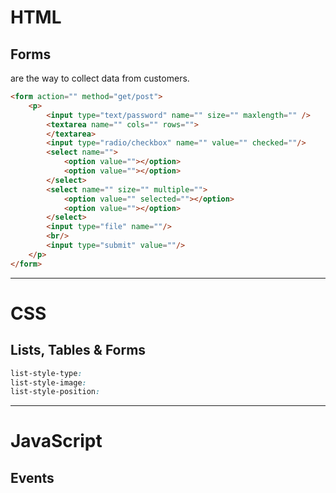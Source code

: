 # HTML
## Forms
are the way to collect data from customers.

``` HTML 
<form action="" method="get/post">
    <p>
        <input type="text/password" name="" size="" maxlength="" />
        <textarea name="" cols="" rows="">
        </textarea>
        <input type="radio/checkbox" name="" value="" checked=""/>
        <select name="">
            <option value=""></option>
            <option value=""></option>
        </select>
        <select name="" size="" multiple="">
            <option value="" selected=""></option>
            <option value=""></option>
        </select>
        <input type="file" name=""/>
        <br/>
        <input type="submit" value=""/>
    </p>
</form>
```

----
# CSS
## Lists, Tables & Forms

``` css
list-style-type:
list-style-image:
list-style-position:
```

---
# JavaScript
## Events


